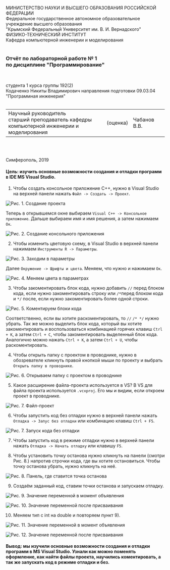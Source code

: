 МИНИСТЕРСТВО НАУКИ  И ВЫСШЕГО ОБРАЗОВАНИЯ РОССИЙСКОЙ ФЕДЕРАЦИИ  
Федеральное государственное автономное образовательное учреждение высшего образования  
"Крымский Федеральный Университет им. В. И. Вернадского"  
ФИЗИКО-ТЕХНИЧЕСКИЙ ИНСТИТУТ  
Кафедра компьютерной инженерии и моделирования
<br/><br/>

### Отчёт по лабораторной работе № 1<br/> по дисциплине "Программирование"
<br/>

студента 1 курса группы 192(2)  
Кодаченко Никиты Владимирович
направления подготовки 09.03.04 "Программная инженерия"  
<br/>

<table>
<tr><td>Научный руководитель<br/> старший преподаватель кафедры<br/> компьютерной инженерии и моделирования</td>
<td>(оценка)</td>
<td>Чабанов В.В.</td>
</tr>
</table>
<br/><br/>

Симферополь, 2019

#### Цель: изучить основные возможности создания и отладки программ в IDE MS Visual Studio.

1) Чтобы создать консольное приложение C++, нужно в Visual Studio на верхней панели нажать `Файл -> Создать -> Проект`.

![](https://raw.githubusercontent.com/NikitaGitHub19/Practice/master/Lab1/Screenshots/Screenshot_2.png "Рис. 1. Создание проекта")

Теперь в открывшемся окне выбираем `Visual C++ -> Консольное приложение`. Дальше выбираем имя и имя решения, а затем нажимаем `Oк`.

![](https://raw.githubusercontent.com/NikitaGitHub19/Practice/master/Lab1/Screenshots/Screenshot_4.png "Рис. 2. Создание консольного приложения")

2) Чтобы изменить цветовую схему, в Visual Studio в верхней панели нажимаем `Инструменты R -> Параметры`.

![](https://github.com/NikitaGitHub19/Practice/blob/master/Lab1/Screenshots/Screenshot_5.png?raw=true "Рис. 3. Заходим в параметры")

Далее `Окружение -> Шрифты и цвета`. Меняем, что нужно и нажимаем `Ок`.

![](https://raw.githubusercontent.com/NikitaGitHub19/Practice/master/Lab1/Screenshots/Screenshot_6.png "Рис. 4. Меняем цвета в параметрах")

3) Чтобы закоментировать блок кода, нужно добавить `//` перед блоком кода, если нужно закоментировать строку или `/*`перед блоком кода и `*/` после, если нужно закоментировать более одной строки. 

![](https://github.com/NikitaGitHub19/Practice/blob/master/Lab1/Screenshots/Screenshot_8.png?raw=true "Рис. 5. Коментируем блоки кода")

Соответственно, если вы хотите раскоментировать, то `//` `/* */` нужно убрать. 
Так же можно выделить блок кода, который вы хотите закоментировать и воспользоваться комбинацией горячих клавиш `Ctrl + K`, а затем `Ctrl + C`, чтобы закоментировать выделенный блок кода. Аналогично можно нажать `Ctrl + K`, а затем `Ctrl + U`, чтобы раскоментировать.

4) Чтобы открыть папку с проектом в проводнике, нужно в обозревателе кликнуть правой кнопкой мыши по проекту и выбрать `Открыть папку в проводнике`.

![](https://github.com/NikitaGitHub19/Practice/blob/master/Lab1/Screenshots/Screenshot_9.png?raw=true "Рис. 6. Открываем папку с проектом в проводнике")

5) Какое расширение файла-проекта используется в VS? В VS для файла проекта используется `.vсxproj`. Его мы и видим, если откроем проект в проводнике.

![](https://github.com/NikitaGitHub19/Practice/blob/master/Lab1/Screenshots/Screenshot_10.png?raw=true "Рис. 7. Файл-проект")

6) Чтобы запустить код без отладки нужно в верхней панели нажать `Отладка -> Запус без отладки` или комбинацию клавиш `Ctrl + F5`.

![](https://github.com/NikitaGitHub19/Practice/blob/master/Lab1/Screenshots/Screenshot_12.png?raw=true "Рис. 7. Запуск кода без отладки")

7) Чтобы запустить код в режиме отладки нужно в верхней панели нажать `Отладка -> Начать отладку` или клавишу `F5`.

8) Чтобы установить точку останова нужно кликнуть на панели (смотри Рис. 8.) напротив строчки кода, где вы хотите остановиться. Чтобы точку останова убрать, нужно кликнуть на неё.

![](https://github.com/NikitaGitHub19/Practice/blob/master/Lab1/Screenshots/Screenshot_14.png?raw=true "Рис. 8. Панель, где ставится точка останова")

9) Создаём заданный код, ставим точки останова и запускаем отладку.

![](https://github.com/NikitaGitHub19/Practice/blob/master/Lab1/Screenshots/Screenshot_15.png?raw=true "Рис. 9. Значение переменной в момент объявления")

![](https://github.com/NikitaGitHub19/Practice/blob/master/Lab1/Screenshots/Screenshot_16.png?raw=true "Рис. 10. Значение переменной после присваивания")

10) Меняем тип с int на double и повторяем пункт 9).

![](https://github.com/NikitaGitHub19/Practice/blob/master/Lab1/Screenshots/Screenshot_17.png?raw=true "Рис. 11. Значение переменной в момент объявления")

![](https://github.com/NikitaGitHub19/Practice/blob/master/Lab1/Screenshots/Screenshot_18.png?raw=true "Рис. 12. Значение переменной после присваивания")

#### Вывод: мы изучили основные возможности создания и отладки программ в MS Visual Studio. Узнали как можно поменять оформление, как найти файлы проекта, научились коментировать, а так же запускать код в режиме отладки и без.
